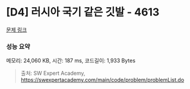 # [D4] 러시아 국기 같은 깃발 - 4613 

[문제 링크](https://swexpertacademy.com/main/code/problem/problemDetail.do?contestProbId=AWQl9TIK8qoDFAXj) 

### 성능 요약

메모리: 24,060 KB, 시간: 187 ms, 코드길이: 1,933 Bytes



> 출처: SW Expert Academy, https://swexpertacademy.com/main/code/problem/problemList.do
